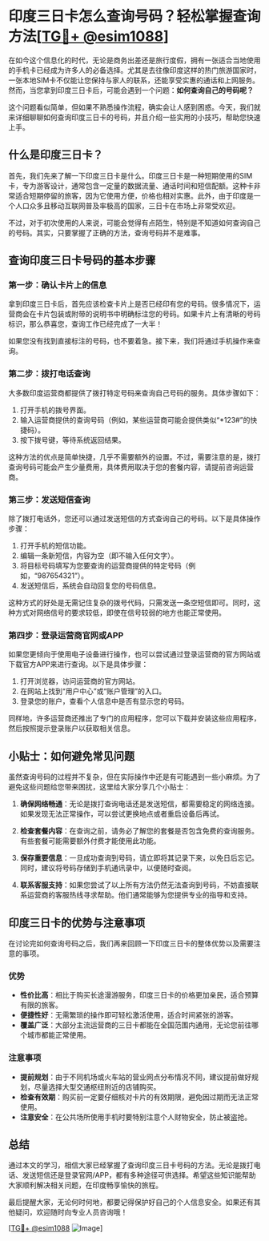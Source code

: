 # 印度三日卡怎么查询号码？轻松掌握查询方法[[TG💪+ @esim1088](https://t.me/s/esim1088)]

在如今这个信息化的时代，无论是商务出差还是旅行度假，拥有一张适合当地使用的手机卡已经成为许多人的必备选择。尤其是去往像印度这样的热门旅游国家时，一张本地SIM卡不仅能让您保持与家人的联系，还能享受实惠的通话和上网服务。然而，当您拿到印度三日卡后，可能会遇到一个问题：**如何查询自己的号码呢？**

这个问题看似简单，但如果不熟悉操作流程，确实会让人感到困惑。今天，我们就来详细聊聊如何查询印度三日卡的号码，并且介绍一些实用的小技巧，帮助您快速上手。

## 什么是印度三日卡？

首先，我们先来了解一下印度三日卡是什么。印度三日卡是一种短期使用的SIM卡，专为游客设计，通常包含一定量的数据流量、通话时间和短信配额。这种卡非常适合短期停留的旅客，因为它使用方便，价格也相对实惠。此外，由于印度是一个人口众多且移动互联网普及率极高的国家，三日卡在市场上非常受欢迎。

不过，对于初次使用的人来说，可能会觉得有点陌生，特别是不知道如何查询自己的号码。其实，只要掌握了正确的方法，查询号码并不是难事。

## 查询印度三日卡号码的基本步骤

### 第一步：确认卡片上的信息

拿到印度三日卡后，首先应该检查卡片上是否已经印有您的号码。很多情况下，运营商会在卡片包装或附带的说明书中明确标注您的号码。如果卡片上有清晰的号码标识，那么恭喜您，查询工作已经完成了一大半！

如果您没有找到直接标注的号码，也不要着急。接下来，我们将通过手机操作来查询。

### 第二步：拨打电话查询

大多数印度运营商都提供了拨打特定号码来查询自己号码的服务。具体步骤如下：

1. 打开手机的拨号界面。
2. 输入运营商提供的查询号码（例如，某些运营商可能会提供类似“*123#”的快捷码）。
3. 按下拨号键，等待系统返回结果。

这种方法的优点是简单快捷，几乎不需要额外的设置。不过，需要注意的是，拨打查询号码可能会产生少量费用，具体费用取决于您的套餐内容，请提前咨询运营商。

### 第三步：发送短信查询

除了拨打电话外，您还可以通过发送短信的方式查询自己的号码。以下是具体操作步骤：

1. 打开手机的短信功能。
2. 编辑一条新短信，内容为空（即不输入任何文字）。
3. 将目标号码填写为您要查询的运营商提供的特定号码（例如，“987654321”）。
4. 发送短信后，系统会自动回复您的号码信息。

这种方式的好处是无需记住复杂的拨号代码，只需发送一条空短信即可。同时，这种方式对网络信号的要求较低，即使在信号较弱的地方也能正常使用。

### 第四步：登录运营商官网或APP

如果您更倾向于使用电子设备进行操作，也可以尝试通过登录运营商的官方网站或下载官方APP来进行查询。以下是具体步骤：

1. 打开浏览器，访问运营商的官方网站。
2. 在网站上找到“用户中心”或“账户管理”的入口。
3. 登录您的账户，查看个人信息中是否有显示您的号码。

同样地，许多运营商还推出了专门的应用程序，您可以下载并安装这些应用程序，然后按照提示登录账户以获取相关信息。

## 小贴士：如何避免常见问题

虽然查询号码的过程并不复杂，但在实际操作中还是有可能遇到一些小麻烦。为了避免这些问题给您带来困扰，这里给大家分享几个小贴士：

1. **确保网络畅通**：无论是拨打查询电话还是发送短信，都需要稳定的网络连接。如果发现无法正常操作，可以尝试更换地点或者重启设备后再试。
   
2. **检查套餐内容**：在查询之前，请务必了解您的套餐是否包含免费的查询服务。有些套餐可能需要额外付费才能使用此功能。

3. **保存重要信息**：一旦成功查询到号码，请立即将其记录下来，以免日后忘记。同时，建议将号码存储到手机通讯录中，以便随时查阅。

4. **联系客服支持**：如果您尝试了以上所有方法仍然无法查询到号码，不妨直接联系运营商的客服热线寻求帮助。他们通常能够为您提供专业的指导和支持。

## 印度三日卡的优势与注意事项

在讨论完如何查询号码之后，我们再来回顾一下印度三日卡的整体优势以及需要注意的事项。

### 优势

- **性价比高**：相比于购买长途漫游服务，印度三日卡的价格更加亲民，适合预算有限的旅客。
- **便捷性好**：无需繁琐的操作即可轻松激活使用，适合时间紧张的游客。
- **覆盖广泛**：大部分主流运营商的三日卡都能在全国范围内通用，无论您前往哪个城市都能正常使用。

### 注意事项

- **提前规划**：由于不同机场或火车站的营业网点分布情况不同，建议提前做好规划，尽量选择大型交通枢纽附近的店铺购买。
- **检查有效期**：购买前一定要仔细核对卡片的有效期限，避免因过期而无法正常使用。
- **注意安全**：在公共场所使用手机时要特别注意个人财物安全，防止被盗抢。

## 总结

通过本文的学习，相信大家已经掌握了查询印度三日卡号码的方法。无论是拨打电话、发送短信还是登录官网/APP，都有多种途径可供选择。希望这些知识能帮助大家顺利解决相关问题，在印度畅享愉快的旅程。

最后提醒大家，无论何时何地，都要记得保护好自己的个人信息安全。如果还有其他疑问，欢迎随时向专业人员咨询哦！

[[TG💪+ @esim1088](https://t.me/s/esim1088) ![Image](https://i.postimg.cc/4NQfJmqS/Snipaste-2025-05-13-00-14-12.png)]